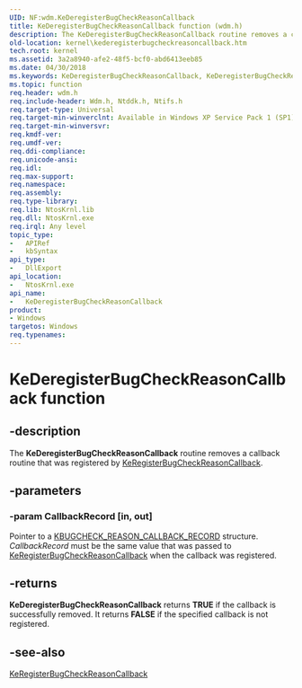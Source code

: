 ```yaml
---
UID: NF:wdm.KeDeregisterBugCheckReasonCallback
title: KeDeregisterBugCheckReasonCallback function (wdm.h)
description: The KeDeregisterBugCheckReasonCallback routine removes a callback routine that was registered by KeRegisterBugCheckReasonCallback.
old-location: kernel\kederegisterbugcheckreasoncallback.htm
tech.root: kernel
ms.assetid: 3a2a8940-afe2-48f5-bcf0-abd6413eeb85
ms.date: 04/30/2018
ms.keywords: KeDeregisterBugCheckReasonCallback, KeDeregisterBugCheckReasonCallback routine [Kernel-Mode Driver Architecture], k105_f767309b-2c8a-4460-a43f-06aec0f7d401.xml, kernel.kederegisterbugcheckreasoncallback, wdm/KeDeregisterBugCheckReasonCallback
ms.topic: function
req.header: wdm.h
req.include-header: Wdm.h, Ntddk.h, Ntifs.h
req.target-type: Universal
req.target-min-winverclnt: Available in Windows XP Service Pack 1 (SP1), Windows Server 2003, and later versions of Windows.
req.target-min-winversvr: 
req.kmdf-ver: 
req.umdf-ver: 
req.ddi-compliance: 
req.unicode-ansi: 
req.idl: 
req.max-support: 
req.namespace: 
req.assembly: 
req.type-library: 
req.lib: NtosKrnl.lib
req.dll: NtosKrnl.exe
req.irql: Any level
topic_type:
-	APIRef
-	kbSyntax
api_type:
-	DllExport
api_location:
-	NtosKrnl.exe
api_name:
-	KeDeregisterBugCheckReasonCallback
product:
- Windows
targetos: Windows
req.typenames: 
---
```


# KeDeregisterBugCheckReasonCallback function


## -description


The <b>KeDeregisterBugCheckReasonCallback</b> routine removes a callback routine that was registered by <a href="https://msdn.microsoft.com/library/windows/hardware/ff553110">KeRegisterBugCheckReasonCallback</a>.


## -parameters




### -param CallbackRecord [in, out]

Pointer to a <a href="https://msdn.microsoft.com/library/windows/hardware/ff551873">KBUGCHECK_REASON_CALLBACK_RECORD</a> structure. <i>CallbackRecord</i> must be the same value that was passed to <a href="https://msdn.microsoft.com/library/windows/hardware/ff553110">KeRegisterBugCheckReasonCallback</a> when the callback was registered.


## -returns



<b>KeDeregisterBugCheckReasonCallback</b> returns <b>TRUE</b> if the callback is successfully removed. It returns <b>FALSE</b> if the specified callback is not registered.




## -see-also




<a href="https://msdn.microsoft.com/library/windows/hardware/ff553110">KeRegisterBugCheckReasonCallback</a>
 

 


